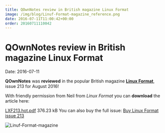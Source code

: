 ```yaml
---
title: QOwnNotes review in British magazine Linux Format
image: /img/blog/Linuf-Format-magazine_reference.png
date: 2016-07-11T11:00:42+00:00
order: 20160711110042
---
```


# QOwnNotes review in British magazine Linux Format

<v-subheader class="blog">Date: 2016-07-11</v-subheader>

**QOwnNotes** was **reviewed** in the popular British magazine **[**Linux Format**](http://www.linuxformat.com/)**, issue 213 for August 2016!

With friendly permission from Neil from *Linux Format* you can **download** the article here:

 [LXF213.hot.pdf](/media/blog/LXF213.hot.pdf) 376.23 kB  You can also buy the full issue: [Buy Linux Format issue 213](https://www.myfavouritemagazines.co.uk/computer/linux-format-magazine-back-issues/Linux-Format-August-2016-Issue-213/)

 ![Linuf-Format-magazine](/img/blog/Linuf-Format-magazine_reference.png "Linuf-Format-magazine")